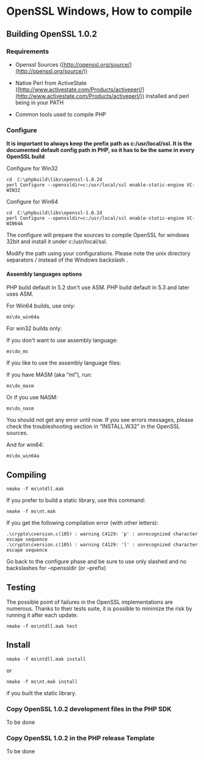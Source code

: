 # OpenSSL Windows, How to compile

## Building OpenSSL 1.0.2

### Requirements

  * Openssl Sources ([http://openssl.org/source/](http://openssl.org/source/))

  * Native Perl from ActiveState ([http://www.activestate.com/Products/activeperl/](http://www.activestate.com/Products/activeperl/)) installed and perl being in your PATH

  * Common tools used to compile PHP

### Configure

**It is important to always keep the prefix path as c:/usr/local/ssl. It is the documented default config path in PHP, so it has to be the same in every OpenSSL build**

Configure for Win32

    
    cd  C:\phpbuild\libs\openssl-1.0.2d
    perl Configure --openssldir=c:/usr/local/ssl enable-static-engine VC-WIN32

Configure for Win64

    
    cd  C:\phpbuild\libs\openssl-1.0.2d
    perl Configure --openssldir=c:/usr/local/ssl enable-static-engine VC-WIN64A

The configure will prepare the sources to compile OpenSSL for windows 32bit
and install it under c:/usr/local/ssl.

Modify the path using your configurations. Please note the unix directory
separators / instead of the Windows backslash \.

#### Assembly languages options

PHP build default in 5.2 don't use ASM. PHP build default in 5.3 and later
uses ASM.

    
For Win64 builds, use only:

    
    ms\do_win64a

For win32 builds only:

If you don't want to use assembly language:

    
    ms\do_ms

If you like to use the assembly language files:

If you have MASM (aka “ml”), run:

    
    ms\do_masm

Or if you use NASM:

    
    ms\do_nasm

You should not get any error until now. If you see errors messages, please
check the troubleshooting section in “INSTALL.W32” in the OpenSSL sources.

And for win64:

    
    ms\do_win64a

## Compiling

    
    nmake -f ms\ntdll.mak

If you prefer to build a static library, use this command:

    
    nmake -f ms\nt.mak

If you get the following compilation error (with other letters):

    
    .\crypto\cversion.c(105) : warning C4129: 'p' : unrecognized character escape sequence
    .\crypto\cversion.c(105) : warning C4129: 'l' : unrecognized character escape sequence

Go back to the configure phase and be sure to use only slashed and no
backslashes for –openssldir (or –prefix)

## Testing

The possible point of failures in the OpenSSL implementations are numerous.
Thanks to their tests suite, it is possible to minimize the risk by running it
after each update:

    
    nmake -f ms\ntdll.mak test

## Install

    
    nmake -f ms\ntdll.mak install

or

    
    nmake -f ms\nt.mak install

if you built the static library.

### Copy OpenSSL 1.0.2 development files in the PHP SDK

To be done

### Copy OpenSSL 1.0.2 in the PHP release Template

To be done
